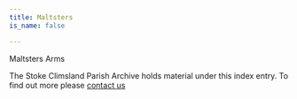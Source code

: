 ```yaml
---
title: Maltsters
is_name: false

---
```


Maltsters Arms


The Stoke Climsland Parish Archive holds material under this index entry. To find out more please [contact us](/contact/)
